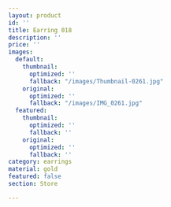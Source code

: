 ```yaml
---
layout: product
id: ''
title: Earring 018
description: ''
price: ''
images:
  default:
    thumbnail:
      optimized: ''
      fallback: "/images/Thumbnail-0261.jpg"
    original:
      optimized: ''
      fallback: "/images/IMG_0261.jpg"
  featured:
    thumbnail:
      optimized: ''
      fallback: ''
    original:
      optimized: ''
      fallback: ''
category: earrings
material: gold
featured: false
section: Store

---
```

